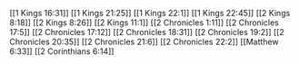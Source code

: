[[1 Kings 16:31]]
[[1 Kings 21:25]]
[[1 Kings 22:1]]
[[1 Kings 22:45]]
[[2 Kings 8:18]]
[[2 Kings 8:26]]
[[2 Kings 11:1]]
[[2 Chronicles 1:11]]
[[2 Chronicles 17:5]]
[[2 Chronicles 17:12]]
[[2 Chronicles 18:31]]
[[2 Chronicles 19:2]]
[[2 Chronicles 20:35]]
[[2 Chronicles 21:6]]
[[2 Chronicles 22:2]]
[[Matthew 6:33]]
[[2 Corinthians 6:14]]
